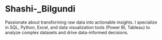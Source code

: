 # Shashi-_Bilgundi
Passionate about transforming raw data into actionable insights. I specialize in SQL, Python, Excel, and data visualization tools (Power BI, Tableau) to analyze complex datasets and drive data-informed decisions.
